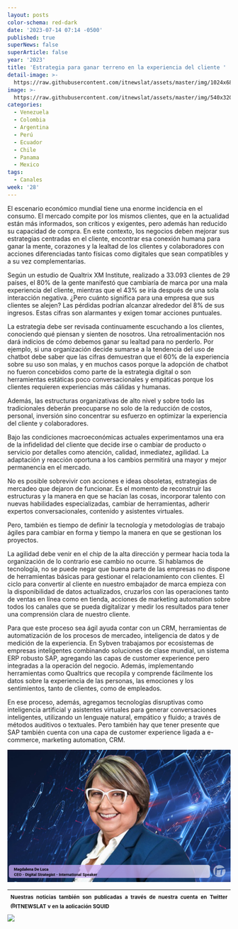 ```yaml
---
layout: posts
color-schema: red-dark
date: '2023-07-14 07:14 -0500'
published: true
superNews: false
superArticle: false
year: '2023'
title: 'Estrategia para ganar terreno en la experiencia del cliente '
detail-image: >-
  https://raw.githubusercontent.com/itnewslat/assets/master/img/1024x680/Magdalena-De-Luca-2023-g.jpg
image: >-
  https://raw.githubusercontent.com/itnewslat/assets/master/img/540x320/Magdalena-De-Luca-2023-p.jpg
categories:
  - Venezuela
  - Colombia
  - Argentina
  - Perú
  - Ecuador
  - Chile
  - Panama
  - Mexico
tags:
  - Canales
week: '28'
---
```

El escenario económico mundial tiene una enorme incidencia en el consumo. El mercado compite por los mismos clientes, que en la actualidad están más informados, son críticos y exigentes, pero además han reducido su capacidad de compra. En este contexto, los negocios deben mejorar sus estrategias centradas en el cliente, encontrar esa conexión humana para ganar la mente, corazones y la lealtad de los clientes y colaboradores con acciones diferenciadas tanto físicas como digitales que sean compatibles y a su vez complementarias.

Según un estudio de Qualtrix XM Institute, realizado a 33.093 clientes de 29 países, el 80% de la gente manifestó que cambiaría de marca por una mala experiencia del cliente, mientras que el 43% se iría después de una sola interacción negativa. ¿Pero cuánto significa para una empresa que sus clientes se alejen? Las pérdidas podrían alcanzar alrededor del 8% de sus ingresos. Estas cifras son alarmantes y exigen tomar acciones puntuales.

La estrategia debe ser revisada continuamente escuchando a los clientes, conociendo qué piensan y sienten de nosotros. Una retroalimentación nos dará indicios de cómo debemos ganar su lealtad para no perderlo. Por ejemplo, si una organización decide sumarse a la tendencia del uso de chatbot debe saber que las cifras demuestran que el 60% de la experiencia sobre su uso son malas, y en muchos casos porque la adopción de chatbot no fueron concebidos como parte de la estrategia digital o son herramientas estáticas poco conversacionales y empáticas porque los clientes requieren experiencias más cálidas y humanas.

Además, las estructuras organizativas de alto nivel y sobre todo las tradicionales deberán preocuparse no solo de la reducción de costos, personal, inversión sino concentrar su esfuerzo en optimizar la experiencia del cliente y colaboradores.

Bajo las condiciones macroeconómicas actuales experimentamos una era de la infidelidad del cliente que decide irse o cambiar de producto o servicio por detalles como atención, calidad, inmediatez, agilidad. La adaptación y reacción oportuna a los cambios permitirá una mayor y mejor permanencia en el mercado.

No es posible sobrevivir con acciones e ideas obsoletas, estrategias de mercadeo que dejaron de funcionar. Es el momento de reconstruir las estructuras y la manera en que se hacían las cosas, incorporar talento con nuevas habilidades especializadas, cambiar de herramientas, adherir expertos conversacionales, contenido y asistentes virtuales.

Pero, también es tiempo de definir la tecnología y metodologías de trabajo ágiles para cambiar en forma y tiempo la manera en que se gestionan los proyectos.

La agilidad debe venir en el chip de la alta dirección y permear hacia toda la organización de lo contrario ese cambio no ocurre.
Si hablamos de tecnología, no se puede negar que buena parte de las empresas no dispone de herramientas básicas para gestionar el relacionamiento con clientes. El ciclo para convertir al cliente en nuestro embajador de marca empieza con la disponibilidad de datos actualizados, cruzarlos con las operaciones tanto de ventas en línea como en tienda, acciones de marketing automation sobre todos los canales que se pueda digitalizar y medir los resultados para tener una comprensión clara de nuestro cliente.

Para que este proceso sea ágil ayuda contar con un CRM, herramientas de automatización de los procesos de mercadeo, inteligencia de datos y de medición de la experiencia.
En Sybven trabajamos por ecosistemas de empresas inteligentes combinando soluciones de clase mundial, un sistema ERP robusto SAP, agregando las capas de customer experience pero integradas a la operación del negocio. Además, implementando herramientas como Qualtrics que recopila y comprende fácilmente los datos sobre la experiencia de las personas, las emociones y los sentimientos, tanto de clientes, como de empleados.

En ese proceso, además, agregamos tecnologías disruptivas como inteligencia artificial y asistentes virtuales para generar conversaciones inteligentes, utilizando un lenguaje natural, empático y fluido; a través de métodos auditivos o textuales.
Pero también hay que tener presente que SAP también cuenta con una capa de customer experience ligada a e-commerce, marketing automation, CRM.

![](https://raw.githubusercontent.com/itnewslat/assets/master/img/540x320/Magdalena-De-Luca-2023-p.jpg)

<table style="height: 42px;" width="569">
<tbody>
<tr>
<td style="text-align: justify;"><sub><strong>Nuestras noticias también son publicadas a través de nuestra cuenta en Twitter <a href="https://twitter.com/itnewslat?lang=es">@ITNEWSLAT</a> y en la aplicación <a href="https://squidapp.co/en/">SQUID</a></strong></sub></td>
</tr>
</tbody>
</table>
<img src="https://tracker.metricool.com/c3po.jpg?hash=56f88a41e39ab42c063cc51676587a04"/>